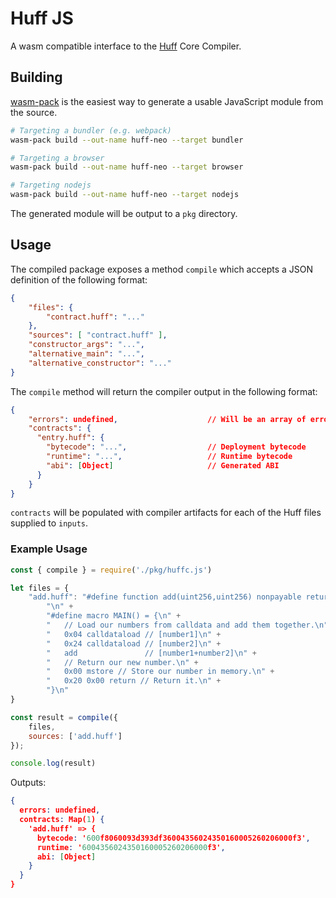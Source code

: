 # Huff JS

A wasm compatible interface to the [Huff](https://huff.sh) Core Compiler.

## Building

[wasm-pack](https://github.com/rustwasm/wasm-pack) is the easiest way to generate a usable JavaScript module from the source.

```bash
# Targeting a bundler (e.g. webpack)
wasm-pack build --out-name huff-neo --target bundler

# Targeting a browser
wasm-pack build --out-name huff-neo --target browser

# Targeting nodejs
wasm-pack build --out-name huff-neo --target nodejs
```

The generated module will be output to a `pkg` directory.

## Usage

The compiled package exposes a method `compile` which accepts a JSON definition of the following format:

```json
{
    "files": {
        "contract.huff": "..."
    },
    "sources": [ "contract.huff" ],
    "constructor_args": "...",
    "alternative_main": "...",
    "alternative_constructor": "..."
}
```

The `compile` method will return the compiler output in the following format:

```json
{
    "errors": undefined,                    // Will be an array of errors if compilation failed
    "contracts": {
      "entry.huff": {
        "bytecode": "...",                  // Deployment bytecode
        "runtime": "...",                   // Runtime bytecode
        "abi": [Object]                     // Generated ABI
      }
    }
}
```

`contracts` will be populated with compiler artifacts for each of the Huff files supplied to `inputs`.

### Example Usage

```js
const { compile } = require('./pkg/huffc.js')

let files = {
    "add.huff": "#define function add(uint256,uint256) nonpayable returns (uint256)\n" +
        "\n" +
        "#define macro MAIN() = {\n" +
        "   // Load our numbers from calldata and add them together.\n" +
        "   0x04 calldataload // [number1]\n" +
        "   0x24 calldataload // [number2]\n" +
        "   add               // [number1+number2]\n" +
        "   // Return our new number.\n" +
        "   0x00 mstore // Store our number in memory.\n" +
        "   0x20 0x00 return // Return it.\n" +
        "}\n"
}

const result = compile({
    files,
    sources: ['add.huff']
});

console.log(result)
```

Outputs:

```json
{
  errors: undefined,
  contracts: Map(1) {
    'add.huff' => {
      bytecode: '600f8060093d393df36004356024350160005260206000f3',
      runtime: '6004356024350160005260206000f3',
      abi: [Object]
    }
  }
}
```